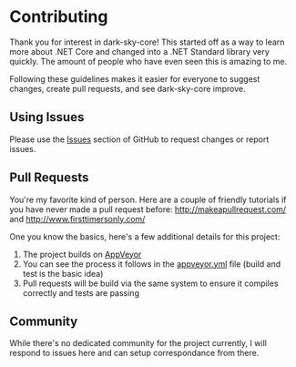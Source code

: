 # Contributing

Thank you for interest in dark-sky-core! This started off as a way to learn more about .NET Core
and changed into a .NET Standard library very quickly. The amount of people who have even seen this is amazing to me.

Following these guidelines makes it easier for everyone to suggest changes, create pull requests, and see dark-sky-core improve.

## Using Issues

Please use the [Issues](https://github.com/amweiss/dark-sky-core/issues) section of GitHub to request changes or report issues.

## Pull Requests

You're my favorite kind of person. Here are a couple of friendly tutorials if you have never made a pull request before:
http://makeapullrequest.com/ and http://www.firsttimersonly.com/

One you know the basics, here's a few additional details for this project:

1. The project builds on [AppVeyor](https://ci.appveyor.com/project/amweiss/dark-sky-core)
1. You can see the process it follows in the [appveyor.yml](appveyor.yml) file (build and test is the basic idea)
1. Pull requests will be build via the same system to ensure it compiles correctly and tests are passing

## Community

While there's no dedicated community for the project currently,
I will respond to issues here and can setup correspondance from there.
